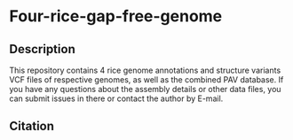 # Four-rice-gap-free-genome

## Description  
This repository contains 4 rice genome annotations and structure variants VCF files of respective genomes, as well as the combined PAV database. If you have any questions about the assembly details or other data files, you can submit issues in there or contact the author by E-mail.

## Citation


